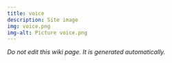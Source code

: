 ```yaml
---
title: voice
description: Site image
img: voice.png
img-alt: Picture voice.png
---
```


_Do not edit this wiki page. It is generated automatically._ 

